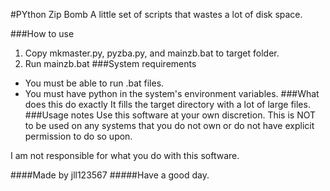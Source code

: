 #PYthon Zip Bomb
A little set of scripts that wastes a lot of disk space.

###How to use
   1. Copy mkmaster.py, pyzba.py, and mainzb.bat to target folder.
   2. Run mainzb.bat
###System requirements
   * You must be able to run .bat files.
   * You must have python in the system's environment variables.
###What does this do exactly
   It fills the target directory with a lot of large files.
###Usage notes
   Use this software at your own discretion. This is NOT to be used on any systems that you do not own or do not have explicit permission to do so upon.
   
   I am not responsible for what you do with this software.

####Made by jll123567
#####Have a good day.